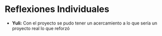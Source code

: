 # **Reflexiones Individuales**

- **Yuli:** Con el proyecto se pudo tener un acercamiento a lo que sería un proyecto real lo que reforzó
